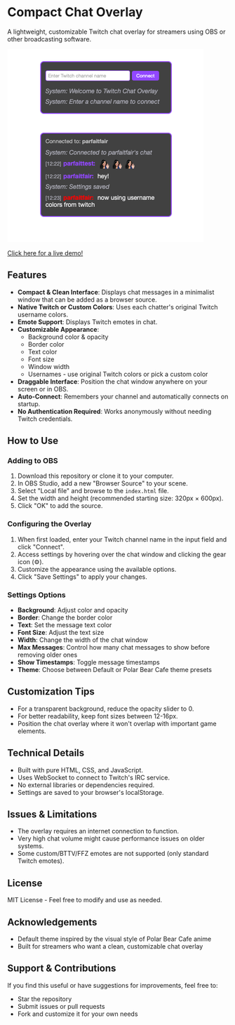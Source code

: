 # Compact Chat Overlay

A lightweight, customizable Twitch chat overlay for streamers using OBS or other broadcasting software.

![Compact Chat Overlay Screenshot](preview.png)

[Click here for a live demo!](https://detekoi.github.io/compact-chat-overlay/)

## Features

- **Compact & Clean Interface**: Displays chat messages in a minimalist window that can be added as a browser source.
- **Native Twitch or Custom Colors**: Uses each chatter's original Twitch username colors.
- **Emote Support**: Displays Twitch emotes in chat.
- **Customizable Appearance**:
  - Background color & opacity
  - Border color
  - Text color
  - Font size
  - Window width
  - Usernames - use original Twitch colors or pick a custom color
- **Draggable Interface**: Position the chat window anywhere on your screen or in OBS.
- **Auto-Connect**: Remembers your channel and automatically connects on startup.
- **No Authentication Required**: Works anonymously without needing Twitch credentials.

## How to Use

### Adding to OBS

1. Download this repository or clone it to your computer.
2. In OBS Studio, add a new "Browser Source" to your scene.
3. Select "Local file" and browse to the `index.html` file.
4. Set the width and height (recommended starting size: 320px × 600px).
5. Click "OK" to add the source.

### Configuring the Overlay

1. When first loaded, enter your Twitch channel name in the input field and click "Connect".
2. Access settings by hovering over the chat window and clicking the gear icon (⚙️).
3. Customize the appearance using the available options.
4. Click "Save Settings" to apply your changes.

### Settings Options

- **Background**: Adjust color and opacity
- **Border**: Change the border color
- **Text**: Set the message text color
- **Font Size**: Adjust the text size
- **Width**: Change the width of the chat window
- **Max Messages**: Control how many chat messages to show before removing older ones
- **Show Timestamps**: Toggle message timestamps
- **Theme**: Choose between Default or Polar Bear Cafe theme presets

## Customization Tips

- For a transparent background, reduce the opacity slider to 0.
- For better readability, keep font sizes between 12-16px.
- Position the chat overlay where it won't overlap with important game elements.

## Technical Details

- Built with pure HTML, CSS, and JavaScript.
- Uses WebSocket to connect to Twitch's IRC service.
- No external libraries or dependencies required.
- Settings are saved to your browser's localStorage.

## Issues & Limitations

- The overlay requires an internet connection to function.
- Very high chat volume might cause performance issues on older systems.
- Some custom/BTTV/FFZ emotes are not supported (only standard Twitch emotes).

## License

MIT License - Feel free to modify and use as needed.

## Acknowledgements

- Default theme inspired by the visual style of Polar Bear Cafe anime
- Built for streamers who want a clean, customizable chat overlay

## Support & Contributions

If you find this useful or have suggestions for improvements, feel free to:
- Star the repository
- Submit issues or pull requests
- Fork and customize it for your own needs